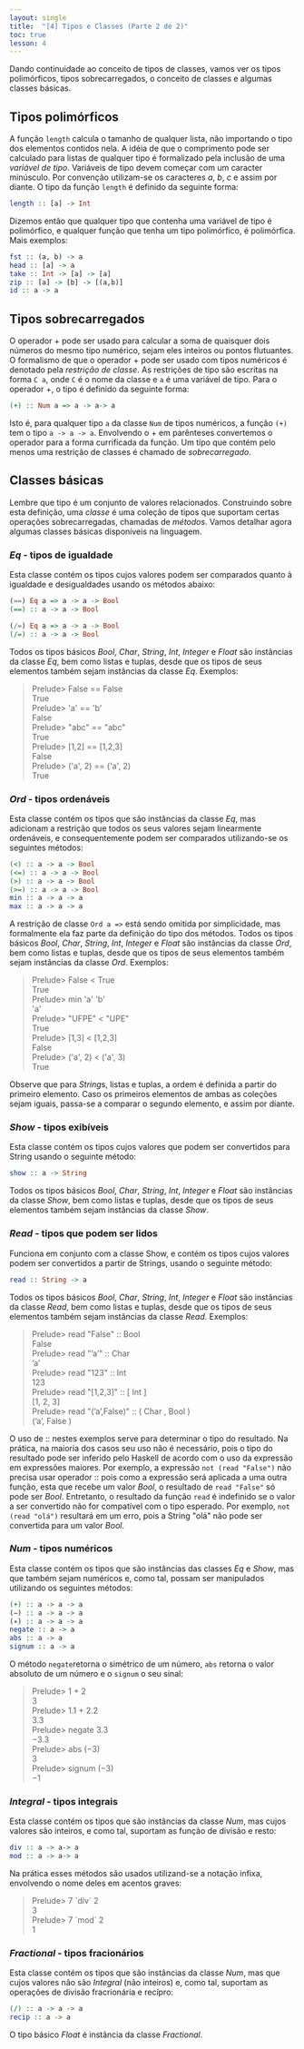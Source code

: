 ```yaml
---
layout: single
title:  "[4] Tipos e Classes (Parte 2 de 2)"
toc: true
lesson: 4
---
```


Dando continuidade ao conceito de tipos de classes, vamos ver os tipos polimórficos, tipos sobrecarregados, o conceito de classes e algumas classes básicas.

## Tipos polimórficos

A função `length` calcula o tamanho de qualquer lista, não importando o tipo dos elementos contidos nela. A idéia de que o comprimento pode ser calculado para listas de qualquer tipo é formalizado pela inclusão de uma *variável de tipo*. Variáveis de tipo devem começar com um caracter minúsculo. Por convenção utilizam-se os caracteres *a*, *b*, *c* e assim por diante. O tipo da função `length` é definido da seguinte forma:

```haskell
length :: [a] -> Int
```

Dizemos então que qualquer tipo que contenha uma variável de tipo é polimórfico, e qualquer função que tenha um tipo polimórfico, é polimórfica. Mais exemplos:

```haskell
fst :: (a, b) -> a
head :: [a] -> a
take :: Int -> [a] -> [a]
zip :: [a] -> [b] -> [(a,b)]
id :: a -> a
```

## Tipos sobrecarregados

O operador + pode ser usado para calcular a soma de quaisquer dois números do mesmo tipo numérico, sejam eles inteiros ou pontos flutuantes. O formalismo de que o operador + pode ser usado com tipos numéricos é denotado pela *restrição de classe*. As restrições de tipo são escritas na forma `C a`, onde `C` é o nome da classe e `a` é uma variável de tipo. Para o operador +, o tipo é definido da seguinte forma:

```haskell
(+) :: Num a => a -> a-> a
```

Isto é, para qualquer tipo `a` da classe `Num` de tipos numéricos, a função `(+)` tem o tipo `a -> a -> a`. Envolvendo o + em parênteses convertemos o operador para a forma currificada da função. Um tipo que contém pelo menos uma restrição de classes é chamado de *sobrecarregado*.

## Classes básicas

Lembre que tipo é um conjunto de valores relacionados. Construindo sobre esta definição, uma *classe* é uma coleção de tipos que suportam certas operações sobrecarregadas, chamadas de *métodos*. Vamos detalhar agora algumas classes básicas disponíveis na linguagem.

### *Eq* - tipos de igualdade

Esta classe contém os tipos cujos valores  podem ser comparados quanto à igualdade e desigualdades usando os métodos abaixo:

```haskell
(==) Eq a => a -> a -> Bool
(==) :: a -> a -> Bool

(/=) Eq a => a -> a -> Bool
(/=) :: a -> a -> Bool
```

Todos os tipos básicos *Bool*, *Char*, *String*, *Int*, *Integer* e *Float* são instâncias da classe *Eq*, bem como listas e tuplas, desde que os tipos de seus elementos também sejam instâncias da classe *Eq*. Exemplos:

> Prelude> False == False  
> True  
> Prelude> 'a' == 'b'  
> False  
> Prelude> "abc" == "abc"  
> True  
> Prelude> [1,2] == [1,2,3]  
> False  
> Prelude> ('a', 2) == ('a', 2)  
> True  


### *Ord* - tipos ordenáveis

Esta classe contém os tipos que são instâncias da classe *Eq*, mas adicionam a restrição que todos os seus valores sejam linearmente ordenáveis, e consequentemente podem ser comparados utilizando-se os seguintes métodos:

```haskell
(<) :: a -> a -> Bool
(<=) :: a -> a -> Bool
(>) :: a -> a -> Bool
(>=) :: a -> a -> Bool
min :: a -> a -> a
max :: a -> a -> a
```

A restrição de classe `Ord a =>` está sendo omitida por simplicidade, mas formalmente ela faz parte da definição do tipo dos métodos. Todos os tipos básicos *Bool*, *Char*, *String*, *Int*, *Integer* e *Float* são instâncias da classe *Ord*, bem como listas e tuplas, desde que os tipos de seus elementos também sejam instâncias da classe *Ord*. Exemplos:

> Prelude> False < True  
> True  
> Prelude> min 'a' 'b'  
> 'a'  
> Prelude> "UFPE" < "UPE"  
> True  
> Prelude> [1,3] < [1,2,3]  
> False  
> Prelude> ('a', 2) < ('a', 3)  
> True  

Observe que para *String*s, listas e tuplas, a ordem é definida a partir do primeiro elemento. Caso os primeiros elementos de ambas as coleções sejam iguais, passa-se a comparar o segundo elemento, e assim por diante.


### *Show* - tipos exibíveis

Esta classe contém os tipos cujos valores que podem ser convertidos para String usando o seguinte método:

```haskell
show :: a -> String
```

Todos os tipos básicos *Bool*, *Char*, *String*, *Int*, *Integer* e *Float* são instâncias da classe *Show*, bem como listas e tuplas, desde que os tipos de seus elementos também sejam instâncias da classe *Show*.


### *Read* - tipos que podem ser lidos

Funciona em conjunto com a classe Show, e contém os tipos cujos valores podem ser convertidos a partir de Strings, usando o seguinte método:

```haskell
read :: String -> a
```

Todos os tipos básicos *Bool*, *Char*, *String*, *Int*, *Integer* e *Float* são instâncias da classe *Read*, bem como listas e tuplas, desde que os tipos de seus elementos também sejam instâncias da classe *Read*. Exemplos:

> Prelude> read "False" :: Bool  
> False  
> Prelude> read "’a’" :: Char  
>’a’  
> Prelude> read "123" :: Int  
> 123  
> Prelude> read "[1,2,3]" :: [ Int ]  
> [1, 2, 3]  
> Prelude> read "(’a’,False)" :: ( Char , Bool )  
> (’a’, False )  

O uso de :: nestes exemplos serve para determinar o tipo do resultado. Na prática, na maioria dos casos seu uso não é necessário, pois o tipo do resultado pode ser inferido pelo Haskell de acordo com o uso da expressão em expressões maiores. Por exemplo, a expressão `not (read "False")` não precisa usar operador :: pois como a expressão será aplicada a uma outra função, esta que recebe um valor *Bool*, o resultado de `read "False"` só pode ser *Bool*. Entretanto, o resultado da função `read` é indefinido se o valor a ser convertido não for compatível com o tipo esperado. Por exemplo, `not (read "olá")` resultará em um erro, pois a String "olá" não pode ser convertida para um valor *Bool*.


### *Num* - tipos numéricos

Esta classe contém os tipos que são instâncias das classes *Eq* e *Show*, mas que também sejam numéricos e, como tal, possam ser manipulados utilizando os seguintes métodos:

```haskell
(+) :: a -> a -> a
(−) :: a -> a -> a
(∗) :: a -> a -> a
negate :: a -> a
abs :: a -> a
signum :: a -> a
```

O método `negate`retorna o simétrico de um número, `abs` retorna o valor absoluto de um número e o `signum` o seu sinal:

> Prelude> 1 + 2  
> 3  
> Prelude> 1.1 + 2.2  
> 3.3  
> Prelude> negate 3.3  
> −3.3  
> Prelude> abs (−3)  
> 3  
> Prelude> signum (−3)  
> −1

### *Integral* - tipos integrais

Esta classe contém os tipos que são instâncias da classe *Num*, mas cujos valores são inteiros, e como tal, suportam as função de divisão e resto:

```haskell
div :: a -> a-> a
mod :: a -> a-> a
```

Na prática esses métodos são usados utilizand-se a notação infixa, envolvendo o nome deles em acentos graves:

> Prelude> 7 \`div\` 2  
> 3  
> Prelude> 7 \`mod\` 2  
> 1

### *Fractional* - tipos fracionários

Esta classe contém os tipos que são instâncias da classe *Num*, mas que cujos valores não são *Integral* (não inteiros) e, como tal, suportam as operações de divisão fracrionária e recípro:

```haskell
(/) :: a -> a -> a
recip :: a -> a
```

O tipo básico *Float* é instância da classe *Fractional*.